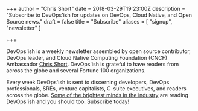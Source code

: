 +++
author = "Chris Short"
date = 2018-03-29T19:23:00Z
description = "Subscribe to DevOps'ish for updates on DevOps, Cloud Native, and Open Source news."
draft = false
title = "Subscribe"
aliases = [
	"signup",
	"newsletter"
]

+++

DevOps'ish is a weekly newsletter assembled by open source contributor, DevOps leader, and Cloud Native Computing Foundation (CNCF) Ambassador [Chris Short](https://chrisshort.net/). DevOps'ish is grateful to have readers from across the globe and several Fortune 100 organizations.

Every week DevOps'ish is sent to discerning developers, DevOps professionals, SREs, venture capitalists, C-suite executives, and readers across the globe. [Some of the brightest minds in the industry](/praise/) are reading DevOps'ish and you should too. Subscribe today!


